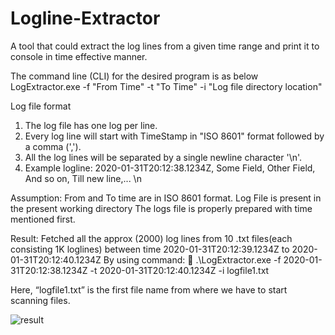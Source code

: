 # Logline-Extractor



 A tool that could extract the log lines from a given time range and print it to console in time effective manner.

 The command line (CLI) for the desired program is as below 
LogExtractor.exe -f "From Time" -t "To Time" -i "Log file directory location"


 Log file format 
1. The log file has one log per line. 
2. Every log line will start with TimeStamp in "ISO 8601" format followed by a comma (','). 
3. All the log lines will be separated by a single newline character '\n'. 
4. Example logline: 2020-01-31T20:12:38.1234Z, Some Field, Other Field, And so on, Till new line,... \n 

Assumption: From and To time are in ISO 8601 format.
		Log File is present in the present working directory
The logs file is properly prepared with time mentioned first.



Result:  Fetched all the approx (2000) log lines from 10 .txt files(each consisting 1K loglines) between time 2020-01-31T20:12:39.1234Z to 2020-01-31T20:12:40.1234Z
By using command:  
.\LogExtractor.exe -f 2020-01-31T20:12:38.1234Z -t 2020-01-31T20:12:40.1234Z -i logfile1.txt

 Here, “logfile1.txt” is the first file name from where we have to start scanning files.
 
 ![result](C:\Users\hp\Desktop\console_application\result.png)



 
